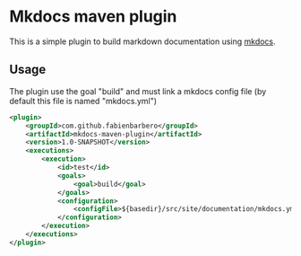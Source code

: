 # Mkdocs maven plugin

This is a simple plugin to build markdown documentation using [mkdocs](http://www.mkdocs.org/).

## Usage

The plugin use the goal "build" and must link a mkdocs config file (by default this file is named "mkdocs.yml")

```xml
<plugin>
    <groupId>com.github.fabienbarbero</groupId>
    <artifactId>mkdocs-maven-plugin</artifactId>
    <version>1.0-SNAPSHOT</version>
    <executions>
        <execution>
            <id>test</id>
            <goals>
                <goal>build</goal>
            </goals>
            <configuration>
                <configFile>${basedir}/src/site/documentation/mkdocs.yml</configFile>
            </configuration>
        </execution>
    </executions>
</plugin>
```